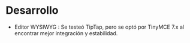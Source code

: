 # Desarrollo

- Editor WYSIWYG : Se testeó TipTap, pero se optó por TinyMCE 7.x al encontrar mejor integración y estabilidad.